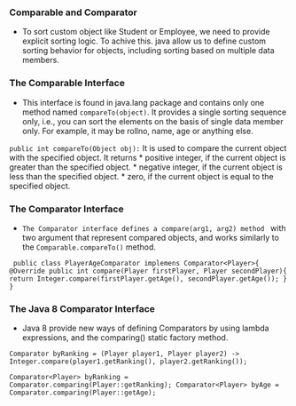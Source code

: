 ### Comparable and Comparator
- To sort custom object like Student or Employee, we need to provide explicit sorting logic.
To achive this. java allow us to define custom sorting behavior for objects, including sorting based on multiple data members.

### The Comparable Interface
-   This interface is found in java.lang package and contains only one method named `compareTo(object)`. It provides a single sorting sequence only, i.e., you can sort the elements on the basis of single data member only. For example, it may be rollno, name, age or anything else.

`public int compareTo(Object obj):` It is used to compare the current object with the specified object. It returns
    * positive integer, if the current object is greater than the specified object.
    * negative integer, if the current object is less than the specified object.
    * zero, if the current object is equal to the specified object.

### The Comparator Interface
-   `The Comparator interface defines a compare(arg1, arg2) method ` with two argument that represent compared objects, and works similarly to the `Comparable.compareTo()` method.

` 
    public class PlayerAgeComparator implemens Comparator<Player>{
        @Override
        public int compare(Player firstPlayer, Player secondPlayer){
            return Integer.compare(firstPlayer.getAge(), secondPlayer.getAge());
        }
    }
`

### The Java 8 Comparator Interface
- Java 8 provide new ways of defining Comparators by using lambda expressions, and the comparing() static factory method.

`
Comparator byRanking = (Player player1, Player player2) -> Integer.compare(player1.getRanking(), player2.getRanking());
`


`
Comparator<Player> byRanking = Comparator.comparing(Player::getRanking);
Comparator<Player> byAge = Comparator.comparing(Player::getAge);
`